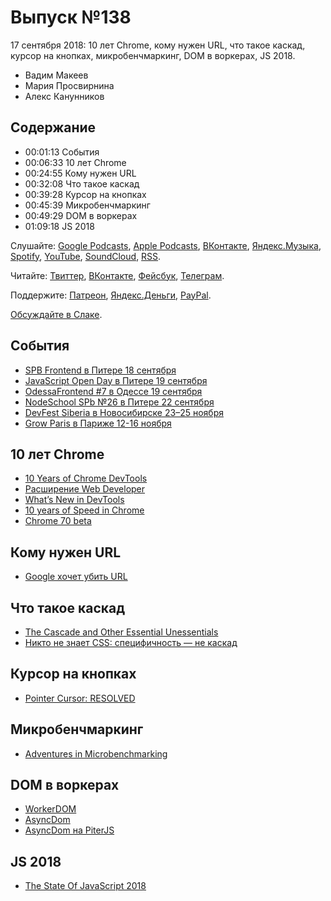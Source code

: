 # Выпуск №138

17 сентября 2018: 10 лет Chrome, кому нужен URL, что такое каскад, курсор на кнопках, микробенчмаркинг, DOM в воркерах, JS 2018.

- Вадим Макеев
- Мария Просвирнина
- Алекс Канунников

## Содержание

- 00:01:13 События
- 00:06:33 10 лет Chrome
- 00:24:55 Кому нужен URL
- 00:32:08 Что такое каскад
- 00:39:28 Курсор на кнопках
- 00:45:39 Микробенчмаркинг
- 00:49:29 DOM в воркерах
- 01:09:18 JS 2018

Слушайте: [Google Podcasts](https://podcasts.google.com/?feed=aHR0cHM6Ly93ZWItc3RhbmRhcmRzLnJ1L3BvZGNhc3QvZmVlZC8), [Apple Podcasts](https://podcasts.apple.com/podcast/id1080500016), [ВКонтакте](https://vk.com/podcasts-32017543), [Яндекс.Музыка](https://music.yandex.ru/album/6245956), [Spotify](https://open.spotify.com/show/3rzAcADjpBpXt73L0epTjV), [YouTube](https://www.youtube.com/playlist?list=PLMBnwIwFEFHcwuevhsNXkFTcadeX5R1Go), [SoundCloud](https://soundcloud.com/web-standards), [RSS](https://web-standards.ru/podcast/feed/).

Читайте: [Твиттер](https://twitter.com/webstandards_ru), [ВКонтакте](https://vk.com/webstandards_ru), [Фейсбук](https://www.facebook.com/webstandardsru), [Телеграм](https://t.me/webstandards_ru).

Поддержите: [Патреон](https://www.patreon.com/webstandards_ru), [Яндекс.Деньги](https://money.yandex.ru/to/41001119329753), [PayPal](https://www.paypal.me/pepelsbey).

[Обсуждайте в Слаке](http://slack.web-standards.ru/).

## События

- [SPB Frontend в Питере 18 сентября](https://spb-frontend-events.timepad.ru/event/804943/)
- [JavaScript Open Day в Питере 19 сентября](https://events.epam.com/events/javascript-open-day)
- [OdessaFrontend #7 в Одессе 19 сентября](https://odessafrontend.com/)
- [NodeSchool SPb №26 в Питере 22 сентября](https://github.com/nodeschool/spb/issues/70)
- [DevFest Siberia в Новосибирске 23–25 ноября](https://gdg-siberia.com/)
- [Grow Paris в Париже 12-16 ноября](http://www.grow.paris/)

## 10 лет Chrome

- [10 Years of Chrome DevTools](https://blog.chromium.org/2018/09/10-years-of-chrome-devtools.html)
- [Расширение Web Developer](https://chrispederick.com/work/web-developer/features/)
- [What’s New in DevTools](https://www.youtube.com/playlist?list=PLNYkxOF6rcIBDSojZWBv4QJNoT4GNYzQD)
- [10 years of Speed in Chrome](https://blog.chromium.org/2018/09/10-years-of-speed-in-chrome_11.html)
- [Chrome 70 beta](https://blog.chromium.org/2018/09/chrome-70-beta-shape-detection-web.html)

## Кому нужен URL

- [Google хочет убить URL](https://habr.com/p/422895/)

## Что такое каскад

- [The Cascade and Other Essential Unessentials](https://timkadlec.com/remembers/2018-09-10-the-cascade-and-other-essential-unessentials/)
- [Никто не знает CSS: специфичность — не каскад](http://css-live.ru/css/nikto-ne-znaet-css-specifichnost-ne-kaskad.html)

## Курсор на кнопках

- [Pointer Cursor: RESOLVED](https://github.com/w3c/csswg-drafts/issues/1936#issuecomment-420722704)

## Микробенчмаркинг

- [Adventures in Microbenchmarking](https://medium.com/p/86dfce4e8c0e)

## DOM в воркерах

- [WorkerDOM](https://github.com/ampproject/worker-dom)
- [AsyncDom](https://github.com/lifeart/async-dom)
- [AsyncDom на PiterJS](https://youtu.be/qZaby7iOVts)

## JS 2018

- [The State Of JavaScript 2018](https://stateofjs.com/)
